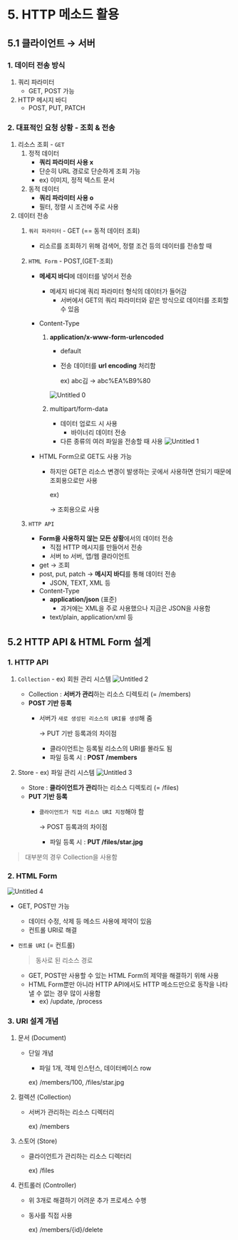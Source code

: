 # 5. HTTP 메소드 활용

## 5.1 클라이언트 → 서버

### 1. 데이터 전송 방식

1. 쿼리 파라미터
    - GET, POST 가능
2. HTTP 메시지 바디
    - POST, PUT, PATCH

### 2. 대표적인 요청 상황 - 조회 & 전송

1. 리소스 조회 - `GET`
    1. 정적 데이터 
        - **쿼리 파라미터 사용 x**
        - 단순히 URL 경로로 단순하게 조회 가능
        - ex) 이미지, 정적 텍스트 문서
    2. 동적 데이터
        - **쿼리 파라미터 사용 o**
        - 필터, 정렬 시 조건에 주로 사용
2. 데이터 전송
    1. `쿼리 파라미터` - GET (== 동적 데이터 조회)
        - 리소르를 조회하기 위해 검색어, 정렬 조건 등의 데이터를 전송할 때
    2. `HTML Form` - POST,(GET-조회)
        - **메세지 바디**에 데이터를 넣어서 전송
            - 메세지 바디에 쿼리 파라미터 형식의 데이터가 들어감
                - 서버에서 GET의 쿼리 파라미터와 같은 방식으로 데이터를 조회할 수 있음
        - Content-Type
            1. **application/x-www-form-urlencoded**
                - default
                - 전송 데이터를 **url encoding** 처리함
                    
                    ex) abc김 → abc%EA%B9%80
                    
                ![Untitled 0](https://user-images.githubusercontent.com/87421893/167389571-4f8d7010-44c5-4fc6-aef5-448ee0234d68.png)
                
            2. multipart/form-data
                - 데이터 업로드 시 사용
                    - 바이너리 데이터 전송
                - 다른 종류의 여러 파일을 전송할 때 사용
                ![Untitled 1](https://user-images.githubusercontent.com/87421893/167389587-2f1c78d3-210d-4918-90f9-6868e6790ddf.png)
                
        - HTML Form으로 GET도 사용 가능
            - 하지만 GET은 리소스 변경이 발생하는 곳에서 사용하면 안되기 때문에 조회용으로만 사용
                
                ex) <form action=”/members” method=”get”> → 조회용으로 사용
                
    3. `HTTP API`
        - **Form을 사용하지 않는 모든 상황**에서의 데이터 전송
            - 직접 HTTP 메시지를 만들어서 전송
            - 서버 to 서버, 앱/웹 클라이언트
        - get → 조회
        - post, put, patch → **메시지 바디**를 통해 데이터 전송
            - JSON, TEXT, XML 등
        - Content-Type
            - **application/json** (표준)
                - 과거에는 XML을 주로 사용했으나 지금은 JSON을 사용함
            - text/plain, application/xml 등

## 5.2 HTTP API & HTML Form 설계

### 1. HTTP API

1. `Collection` - ex) 회원 관리 시스템
    ![Untitled 2](https://user-images.githubusercontent.com/87421893/167389609-7904fc31-5682-402c-9b98-f629d23c6690.png)
    
    - Collection : **서버가 관리**하는 리소스 디렉토리 (= /members)
    - **POST 기반 등록**
        - 서버가 `새로 생성된 리소스의 URI를 생성`해 줌
            
            → PUT 기반 등록과의 차이점
            
            - 클라이언트는 등록될 리소스의 URI를 몰라도 됨
            - 파일 등록 시 : **POST /members**
2. Store - ex) 파일 관리 시스템
    ![Untitled 3](https://user-images.githubusercontent.com/87421893/167389623-320dc333-0825-4996-b880-2582c727444b.png)
    
    - Store : **클라이언트가 관리**하는 리소스 디렉토리 (= /files)
    - **PUT 기반 등록**
        - `클라이언트가 직접 리소스 URI 지정`해야 함
            
            → POST 등록과의 차이점
            
            - 파일 등록 시 : **PUT /files/star.jpg**

> 대부분의 경우 Collection을 사용함
> 

### 2. HTML Form
![Untitled 4](https://user-images.githubusercontent.com/87421893/167389653-86b87147-f73d-49ee-a624-e543fbc4cc8d.png)

- GET, POST만 가능
    - 데이터 수정, 삭제 등 메소드 사용에 제약이 있음
    - 컨트롤 URI로 해결
- `컨트롤 URI` (= 컨트롤)
    
    > 동사로 된 리소스 경로
    > 
    - GET, POST만 사용할 수 있는 HTML Form의 제약을 해결하기 위해 사용
    - HTML Form뿐만 아니라 HTTP API에서도 HTTP 메소드만으로 동작을 나타낼 수 없는 경우 많이 사용함
        - ex) /update, /process

### 3. URI 설계 개념

1. 문서 (Document)
    - 단일 개념
        - 파일 1개, 객체 인스턴스, 데이터베이스 row
        
        ex) /members/100, /files/star.jpg
        
2. 컬렉션 (Collection)
    - 서버가 관리하는 리소스 디렉터리
        
        ex) /members
        
3. 스토어 (Store)
    - 클라이언트가 관리하는 리소스 디렉터리
        
        ex) /files
        
4. 컨트롤러 (Controller)
    - 위 3개로 해결하기 어려운 추가 프로세스 수행
    - 동사를 직접 사용
        
        ex) /members/{id}/delete
